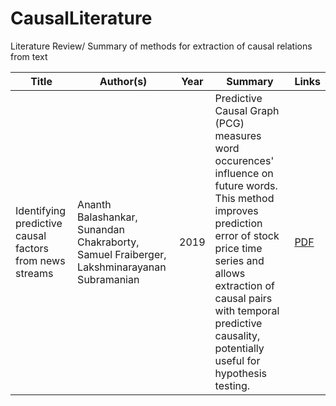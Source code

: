# CausalLiterature
Literature Review/ Summary of methods for extraction of causal relations from text

| Title | Author(s) | Year | Summary | Links |
| --- | --- | --- | --- | --- |
| Identifying predictive causal factors from news streams | Ananth Balashankar, Sunandan Chakraborty, Samuel Fraiberger, Lakshminarayanan Subramanian | 2019 | Predictive Causal Graph (PCG) measures word occurences' influence on future words. This method improves prediction error of stock price time series and allows extraction of causal pairs with temporal predictive causality, potentially useful for hypothesis testing. | [PDF](https://www.aclweb.org/anthology/D19-1238/) |
